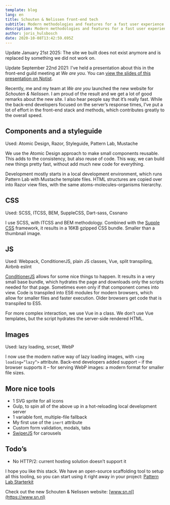 ```yaml
---
template: blog
lang: en
title: Schouten & Nelissen front-end tech
subtitle: Modern methodologies and features for a fast user experience
description: Modern methodologies and features for a fast user experience
author: joris_hulsbosch
date: 2020-10-08T13:42:59.695Z
---
```


Update January 21st 2025: The site we built does not exist anymore and is replaced by something we did not work on.

Update September 22nd 2021: I've held a presentation about this in the front-end guild meeting at _We are you_. You can [view the slides of this presentation on Notist](https://noti.st/portfolioris/pyYftI/schouten-nelissen-front-end-methodes-technieken).

Recently, me and my team at _We are you_ launched the new website for _Schouten & Nelissen_. I am proud of the result and we get a lot of good remarks about the new site. I also hear people say that it’s really fast. While the back-end developers focused on the server’s response times, I’ve put a lot of effort in the front-end stack and methods, which contributes greatly to the overall speed.

## Components and a styleguide

Used: Atomic Design, Razor, Styleguide, Pattern Lab, Mustache

We use the Atomic Design approach to make small components reusable. This adds to the consistency, but also reuse of code. This way, we can build new things pretty fast, without add much new code for everything.

Development mostly starts in a local development environment, which runs Pattern Lab with Mustache template files. HTML structures are copied over into Razor view files, with the same atoms-molecules-organisms hierarchy.

## CSS

Used: SCSS, ITCSS, BEM, SuppleCSS, Dart-sass, Cssnano

I use SCSS, with ITCSS and BEM methodology. Combined with the [Supple CSS](https://github.com/supple-kit/supple-css) framework, it results in a 16KB gzipped CSS bundle. Smaller than a thumbnail image.

## JS

Used: Webpack, ConditionerJS, plain JS classes, Vue, split transpiling, Airbnb eslint

[ConditionerJS](https://github.com/rikschennink/conditioner/) allows for some nice things to happen. It results in a very small base bundle, which hydrates the page and downloads only the scripts needed for that page. Sometimes even only if that component comes into view. Code is transpiled into ES6 modules for modern browsers, which allow for smaller files and faster execution. Older browsers get code that is transpiled to ES5.

For more complex interaction, we use Vue in a class. We don’t use Vue templates, but the script hydrates the server-side rendered HTML.

## Images

Used: lazy loading, srcset, WebP

I now use the modern native way of lazy loading images, with `<img loading=”lazy”>` attribute. Back-end developers added support – if the browser supports it – for serving WebP images: a modern format for smaller file sizes.

## More nice tools

- 1 SVG sprite for all icons
- Gulp, to spin all of the above up in a hot-reloading local development server
- 1 variable font, multiple-file fallback
- My first use of the `inert` attribute
- Custom form validation, modals, tabs
- [SwiperJS](https://swiperjs.com/) for carousels

## Todo’s

- No HTTP/2: current hosting solution doesn’t support it

I hope you like this stack. We have an open-source scaffolding tool to setup all this tooling, so you can start using it right away in your project: [Pattern Lab Starterkit](https://github.com/weareyou/generator-patternlab-starterkit/)

Check out the new Schouten & Nelissen website: [www.sn.nl](https://www.sn.nl)
